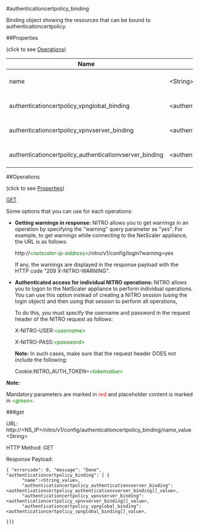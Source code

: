#authenticationcertpolicy_binding

Binding object showing the resources that can be bound to authenticationcertpolicy.


##Properties 
<span>(click to see [Operations](#operations))</span>


<table><thead><tr><th>Name</th><th> Data Type</th><th> Permissions</th><th>Description</th></tr></thead><tbody><tr><td>name</td><td>&lt;String></td><td>Read-write</td><td>Name of the client cert authentication policy.&lt;br>Minimum length = 1</td><tr><tr><td>authenticationcertpolicy_vpnglobal_binding</td><td>&lt;authenticationcertpolicy_vpnglobal_binding[]></td><td>Read-only</td><td>vpnglobal that can be bound to authenticationcertpolicy.</td><tr><tr><td>authenticationcertpolicy_vpnvserver_binding</td><td>&lt;authenticationcertpolicy_vpnvserver_binding[]></td><td>Read-only</td><td>vpnvserver that can be bound to authenticationcertpolicy.</td><tr><tr><td>authenticationcertpolicy_authenticationvserver_binding</td><td>&lt;authenticationcertpolicy_authenticationvserver_binding[]></td><td>Read-only</td><td>authenticationvserver that can be bound to authenticationcertpolicy.</td><tr></tbody></table>
##Operations 
<span>(click to see [Properties](#properties))</span>


[GET](#get)


Some options that you can use for each operations:
<ul><li><p><b>Getting warnings in response:</b> NITRO allows you to get warnings in an operation by specifying the "warning" query parameter as "yes". For example, to get warnings while connecting to the NetScaler appliance, the URL is as follows:</p><p>http://<span style="color:green;font-style:italic;">&lt;netscaler-ip-address&gt;</span>/nitro/v1/config/login?warning=yes</p><p>If any, the warnings are displayed in the response payload with the HTTP code "209 X-NITRO-WARNING".</p></li><li><p><b>Authenticated access for individual NITRO operations:</b> NITRO allows you to logon to the NetScaler appliance to perform individual operations. You can use this option instead of creating a NITRO session (using the login object) and then using that session to perform all operations,</p><p>To do this, you must specify the username and password in the request header of the NITRO request as follows:</p><p>X-NITRO-USER:<span style="color:green;font-style:italic;">&lt;username&gt;</span></p><p>X-NITRO-PASS:<span style="color:green;font-style:italic;">&lt;password&gt;</span></p><p><b>Note:</b> In such cases, make sure that the request header DOES not include the following:</p><p>Cookie:NITRO_AUTH_TOKEN=<span style="color:green;font-style:italic;">&lt;tokenvalue&gt;</span></p></li></ul>



***Note:*** 
Mandatory parameters are marked in <span style="color:#FF0000;">red</span> and placeholder content is marked in <span style="color:green;font-style:italic">&lt;green&gt;</span>.

###get



URL: http://&lt;NS_IP&gt;/nitro/v1/config/authenticationcertpolicy_binding/name_value&lt;String&gt;
HTTP Method: GET
Response Payload: ```{ "errorcode": 0, "message": "Done", "authenticationcertpolicy_binding": [ {      "name":<String_value>,      "authenticationcertpolicy_authenticationvserver_binding":<authenticationcertpolicy_authenticationvserver_binding[]_value>,      "authenticationcertpolicy_vpnvserver_binding":<authenticationcertpolicy_vpnvserver_binding[]_value>,      "authenticationcertpolicy_vpnglobal_binding":<authenticationcertpolicy_vpnglobal_binding[]_value>,}]}```



